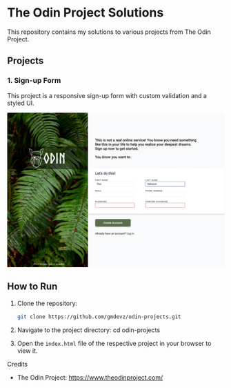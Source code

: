 # The Odin Project Solutions

This repository contains my solutions to various projects from The Odin Project.

## Projects

### 1. Sign-up Form

This project is a responsive sign-up form with custom validation and a styled UI.

![Sign-up Form UI](/html-css-projects/sign-up-form/signup-form-preview.png)

## How to Run

1. Clone the repository:

   ```sh
   git clone https://github.com/gmdevz/odin-projects.git

   ```

2. Navigate to the project directory:
   cd odin-projects

3. Open the `index.html` file of the respective project in your browser to view it.

Credits

- The Odin Project: https://www.theodinproject.com/
